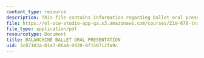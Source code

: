 ```yaml
---
content_type: resource
description: This file contains information regarding ballet oral presentation.
file: https://ol-ocw-studio-app-qa.s3.amazonaws.com/courses/21m-670-traditions-in-american-concert-dance-gender-and-autobiography-spring-2008/3c87103a01a786a404208f150712fa9c_MIT21M_670S08_orals.pdf
file_type: application/pdf
resourcetype: Document
title: BALANCHINE BALLET ORAL PRESENTATION
uid: 3c87103a-01a7-86a4-0420-8f150712fa9c
---
```

